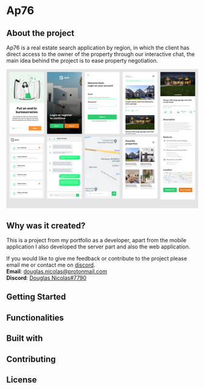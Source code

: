 # Ap76

## About the project
Ap76 is a real estate search application by region, in which the client has direct access to the owner of the property through our interactive chat, the main idea behind the project is to ease property negotiation.

![Ap76 Mobile Screens](screens.jpg)

## Why was it created?
This is a project from my portfolio as a developer, apart from the mobile application I also developed the server part and also the web application.

If you would like to give me feedback or contribute to the project please email me or contact me on [discord](https://discordapp.com/users/282864723752386560).<br/>
<b>Email</b>: [douglas.nicolas@protonmail.com](mailto:douglas.nicolas@protonmail.com)<br/>
<b>Discord</b>: [Douglas Nicolas#7790](https://discordapp.com/users/282864723752386560)

## Getting Started

## Functionalities

## Built with

## Contributing

## License

